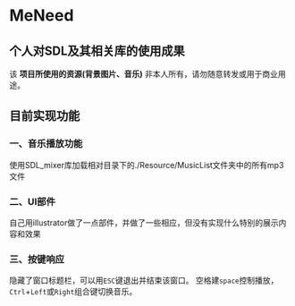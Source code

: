 # MeNeed
## 个人对SDL及其相关库的使用成果
该 **项目所使用的资源(背景图片、音乐)** 非本人所有，请勿随意转发或用于商业用途。
## 目前实现功能
### 一、音乐播放功能
  使用SDL_mixer库加载相对目录下的./Resource/MusicList文件夹中的所有mp3文件
### 二、UI部件
  自己用illustrator做了一点部件，并做了一些相应，但没有实现什么特别的展示内容和效果
### 三、按键响应
  隐藏了窗口标题栏，可以用`ESC`键退出并结束该窗口。
  空格建`space`控制播放，`Ctrl`+`Left`或`Right`组合键切换音乐。
